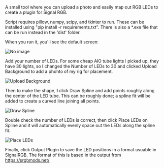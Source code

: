 A small tool where you can upload a photo and easily map out RGB LEDs to create a plugin for Signal RGB.

Script requires pillow, numpy, scipy, and tkinter to run. These can be installed using "pip install -r requirements.txt". There is also a *.exe file that can be run instead in the 'dist' folder.

When you run it, you'll see the default screen:

![No image](https://github.com/user-attachments/assets/0f9e8876-3dec-4e77-97cf-b71dab0945a7)

Add your number of LEDs. For some cheap AIO tube lights I picked up, they have 30 lights, so I changed the Number of LEDs to 30 and clicked Upload Background to add a phohto of my rig for placement.

![Upload Background](https://github.com/user-attachments/assets/38bd4166-923f-4d1a-b281-9f395596a652)

Then to make the shape, I click Draw Spline and add points roughly along the center of the LED tube. This can be roughly done; a spline fit will be added to create a curved line joining all points.

![Draw Spline](https://github.com/user-attachments/assets/426eb115-eb2b-4e58-ad7e-15e5f28ae9e7)

Double check the number of LEDs is correct, then click Place LEDs on Spline and it will automatically evenly space out the LEDs along the spline fit.

![Place LEDs](https://github.com/user-attachments/assets/85fc2a94-46a4-4b75-984c-eeba49c93561)

Finally, click Output Plugin to save the LED positions in a format usuable in SignalRGB. The format of this is based in the output from https://srgbmods.net/ 
